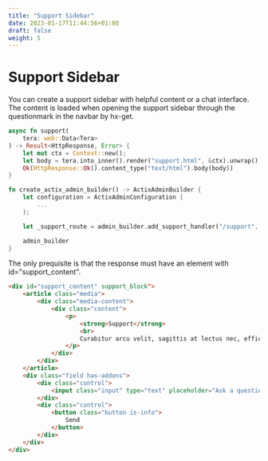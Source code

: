 ```yaml
---
title: "Support Sidebar"
date: 2023-01-17T11:44:56+01:00
draft: false
weight: 5
---
```


# Support Sidebar

You can create a support sidebar with helpful content or a chat interface. The content is loaded when opening the support sidebar through the questionmark in the navbar by hx-get.

```rust
async fn support(
    tera: web::Data<Tera>
) -> Result<HttpResponse, Error> {
    let mut ctx = Context::new();
    let body = tera.into_inner().render("support.html", &ctx).unwrap();
    Ok(HttpResponse::Ok().content_type("text/html").body(body))
}

fn create_actix_admin_builder() -> ActixAdminBuilder {
    let configuration = ActixAdminConfiguration {
        ...
    };

    let _support_route = admin_builder.add_support_handler("/support", web::get().to(support));

    admin_builder
}
```

The only prequisite is that the response must have an element with id="support_content".

```html
<div id="support_content" support_block">
    <article class="media">
        <div class="media-content">
            <div class="content">
                <p>
                    <strong>Support</strong>
                    <br>
                    Curabitur arcu velit, sagittis at lectus nec, efficitur faucibus sapien.
                </p>
            </div>
        </div>
    </article>
    <div class="field has-addons">
        <div class="control">
            <input class="input" type="text" placeholder="Ask a question">
        </div>
        <div class="control">
            <button class="button is-info">
                Send
            </button>
        </div>
    </div>
</div>
```